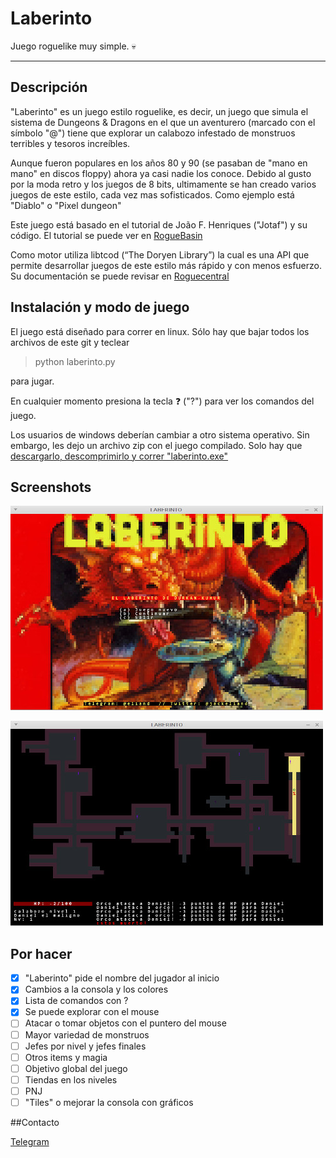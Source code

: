 # Laberinto

Juego roguelike muy simple. :skull:

---

## Descripción

"Laberinto" es un juego estilo roguelike, es decir, un juego que simula el sistema de Dungeons & Dragons en el que un aventurero (marcado con el símbolo "@") tiene que explorar un calabozo infestado de monstruos terribles y tesoros increíbles.

Aunque fueron populares en los años 80 y 90 (se pasaban de "mano en mano" en discos floppy) ahora ya casi nadie los conoce. Debido al gusto por la moda retro y los juegos de 8 bits, ultimamente se han creado varios juegos de este estilo, cada vez mas sofisticados. Como ejemplo está "Diablo" o "Pixel dungeon"

Este juego está basado en el tutorial de João F. Henriques ("Jotaf") y su código. El tutorial se puede ver en [RogueBasin](http://www.roguebasin.com/index.php?title=Complete_Roguelike_Tutorial,_using_python%2Blibtcod)

Como motor utiliza libtcod (“The Doryen Library”) la cual es una API que permite desarrollar juegos de este estilo más rápido y con menos esfuerzo. Su documentación se puede revisar en [Roguecentral](http://roguecentral.org/doryen/libtcod/)

## Instalación y modo de juego

El juego está diseñado para correr en linux. Sólo hay que bajar todos los archivos de este git y teclear

> python laberinto.py

para jugar.

En cualquier momento presiona la tecla :question: ("?") para ver los comandos del juego.

Los usuarios de windows deberían cambiar a otro sistema operativo. Sin embargo, les dejo un archivo zip con el juego compilado. Solo hay que [descargarlo, descomprimirlo y correr "laberinto.exe"](https://github.com/jackeliand/laberinto/raw/master/win/laberinto.zip)

## Screenshots

![Screenshot1](https://raw.githubusercontent.com/jackeliand/laberinto/master/img/01.jpg)

![Screenshot2](https://raw.githubusercontent.com/jackeliand/laberinto/master/img/02.jpg)


## Por hacer

- [x] "Laberinto" pide el nombre del jugador al inicio
- [x] Cambios a la consola y los colores
- [x] Lista de comandos con ?
- [x] Se puede explorar con el mouse
- [ ] Atacar o tomar objetos con el puntero del mouse
- [ ] Mayor variedad de monstruos
- [ ] Jefes por nivel y jefes finales
- [ ] Otros items y magia
- [ ] Objetivo global del juego
- [ ] Tiendas en los niveles
- [ ] PNJ
- [ ] "Tiles" o mejorar la consola con gráficos

##Contacto

[Telegram](http://telegram.me/eliand)
